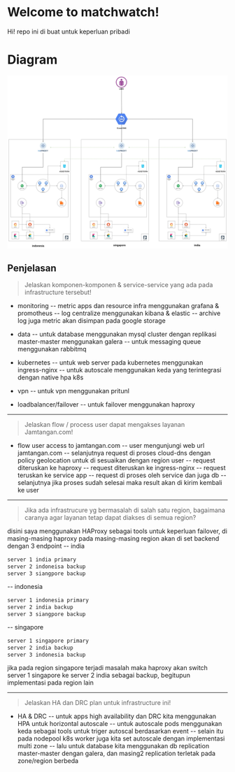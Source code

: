 # Welcome to matchwatch!

Hi! repo ini di buat untuk keperluan pribadi


# Diagram

![This is an image](https://github.com/unbirabka/matchwach/raw/main/jamtangan.jpg)

## Penjelasan

> Jelaskan komponen-komponen & service-service yang ada pada infrastructure tersebut!

- monitoring
-- metric apps dan resource infra menggunakan grafana & promotheus 
-- log centralize menggunakan kibana & elastic
-- archive log juga metric akan disimpan pada google storage

- data
-- untuk database menggunakan mysql cluster dengan replikasi master-master menggunakan galera
-- untuk messaging queue menggunakan rabbitmq

- kubernetes
-- untuk web server pada kubernetes menggunakan ingress-nginx
-- untuk autoscale menggunakan keda yang terintegrasi dengan native hpa k8s

- vpn
-- untuk vpn menggunakan pritunl

- loadbalancer/failover
-- untuk failover menggunakan haproxy
---
> Jelaskan flow / process user dapat mengakses layanan Jamtangan.com!

- flow user access to jamtangan.com
-- user mengunjungi web url jamtangan.com
-- selanjutnya request di proses cloud-dns dengan policy geolocation untuk di sesuaikan dengan region user
-- request diteruskan ke haproxy
-- request diteruskan ke ingress-nginx
-- request teruskan ke service app
-- request di proses oleh service dan juga db
-- selanjutnya jika proses sudah selesai maka result akan di kirim kembali ke user
---
> Jika ada infrastrucure yg bermasalah di salah satu region, bagaimana caranya agar layanan tetap dapat diakses di semua region?

disini saya menggunakan HAProxy sebagai tools untuk keperluan failover, di masing-masing haproxy pada masing-masing region akan di set backend dengan 3 endpoint
-- india
```
server 1 india primary
server 2 indoneisa backup
server 3 siangpore backup
```
-- indonesia
```
server 1 indonesia primary
server 2 india backup
server 3 siangpore backup
```
-- singapore
```
server 1 singapore primary
server 2 india backup
server 3 indonesia backup
```
jika pada region singapore terjadi masalah maka haproxy akan switch server 1 singapore ke server 2 india sebagai backup, begitupun implementasi pada region lain

---
>Jelaskan HA dan DRC plan untuk infrastructure ini!
- HA & DRC
-- untuk apps high availability dan DRC kita menggunakan HPA untuk horizontal autoscale
-- untuk autoscale pods menggunakan keda sebagai tools untuk triger autoscal berdasarkan event
-- selain itu pada nodepool k8s worker juga kita set autoscale dengan implementasi multi zone
-- lalu untuk database kita menggunakan db replication master-master dengan galera, dan masing2 replication terletak pada zone/region berbeda

